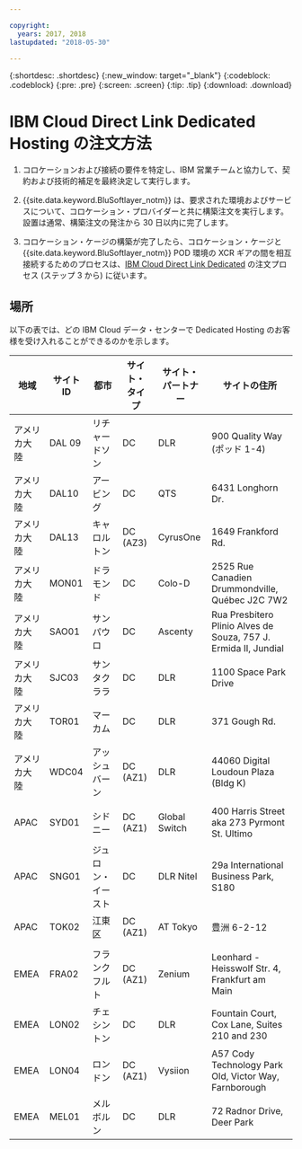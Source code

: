 ```yaml
---

copyright:
  years: 2017, 2018
lastupdated: "2018-05-30"

---
```


{:shortdesc: .shortdesc}
{:new_window: target="_blank"}
{:codeblock: .codeblock}
{:pre: .pre}
{:screen: .screen}
{:tip: .tip}
{:download: .download}

# IBM Cloud Direct Link Dedicated Hosting の注文方法

1. コロケーションおよび接続の要件を特定し、IBM 営業チームと協力して、契約および技術的補足を最終決定して実行します。
2. {{site.data.keyword.BluSoftlayer_notm}} は、要求された環境およびサービスについて、コロケーション・プロバイダーと共に構築注文を実行します。 設置は通常、構築注文の発注から 30 日以内に完了します。

3. コロケーション・ケージの構築が完了したら、コロケーション・ケージと {{site.data.keyword.BluSoftlayer_notm}} POD 環境の XCR ギアの間を相互接続するためのプロセスは、[IBM Cloud Direct Link Dedicated](how-to-order.html#how-to-order-ibm-cloud-direct-link-dedicated) の注文プロセス (ステップ 3 から) に従います。

## 場所

以下の表では、どの IBM Cloud データ・センターで Dedicated Hosting のお客様を受け入れることができるのかを示します。

| 地域 | サイト ID | 都市 | サイト・タイプ | サイト・パートナー | サイトの住所 |
|-------|-------|-------|-------|-------|-------|
| アメリカ大陸 | DAL 09 | リチャードソン | DC | DLR | 900 Quality Way (ポッド 1-4) |
| アメリカ大陸 | DAL10 | アービング | DC | QTS | 6431 Longhorn Dr. |
| アメリカ大陸 | DAL13 | キャロルトン | DC (AZ3) | CyrusOne | 1649 Frankford Rd. |
| アメリカ大陸 | MON01 | ドラモンド  | DC | Colo-D  | 2525 Rue Canadien Drummondville, Québec J2C 7W2 |
| アメリカ大陸 | SAO01 | サンパウロ | DC | Ascenty | Rua Presbitero Plinio Alves de Souza, 757 J. Ermida II, Jundial|
| アメリカ大陸 | SJC03 | サンタクララ | DC | DLR | 1100 Space Park Drive |
| アメリカ大陸 | TOR01 | マーカム | DC | DLR | 371 Gough Rd. |
| アメリカ大陸 | WDC04 | アッシュバーン | DC (AZ1) | DLR | 44060 Digital Loudoun Plaza (Bldg K) |
|  |  |  |  |  |  |
| APAC |  SYD01 |  シドニー | DC (AZ1) | Global Switch  |  400 Harris Street aka 273 Pyrmont St. Ultimo |
| APAC |  SNG01 |  ジュロン・イースト |  DC | DLR Nitel |  29a International Business Park, S180 |
| APAC | TOK02  |  江東区 | DC (AZ1) | AT Tokyo  |  豊洲 6-2-12 |
|  |  |  |  |  |  |
| EMEA | FRA02  | フランクフルト |  DC (AZ1) | Zenium   | Leonhard - Heisswolf Str. 4, Frankfurt am Main  |
| EMEA | LON02  | チェシントン | DC  | DLR  |  Fountain Court, Cox Lane, Suites 210 and 230 |
| EMEA | LON04 | ロンドン |  DC (AZ1) |  Vysiion |  A57 Cody Technology Park Old, Victor Way, Farnborough |
| EMEA | MEL01 | メルボルン  |  DC |  DLR |  72 Radnor Drive, Deer Park |


